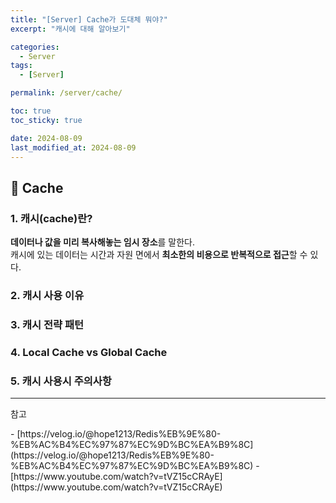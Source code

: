 ```yaml
---
title: "[Server] Cache가 도대체 뭐야?"
excerpt: "캐시에 대해 알아보기"

categories:
  - Server
tags:
  - [Server]

permalink: /server/cache/

toc: true
toc_sticky: true

date: 2024-08-09
last_modified_at: 2024-08-09
---
```

## 🥘 Cache
### 1. 캐시(cache)란?
**데이터나 값을 미리 복사해놓는 임시 장소**를 말한다.  
캐시에 있는 데이터는 시간과 자원 면에서 **최소한의 비용으로 반복적으로 접근**할 수 있다.

### 2. 캐시 사용 이유
### 3. 캐시 전략 패턴
### 4. Local Cache vs Global Cache
### 5. 캐시 사용시 주의사항

---

<p class="ref">참고</p>
- [https://velog.io/@hope1213/Redis%EB%9E%80-%EB%AC%B4%EC%97%87%EC%9D%BC%EA%B9%8C](https://velog.io/@hope1213/Redis%EB%9E%80-%EB%AC%B4%EC%97%87%EC%9D%BC%EA%B9%8C)
- [https://www.youtube.com/watch?v=tVZ15cCRAyE](https://www.youtube.com/watch?v=tVZ15cCRAyE)

